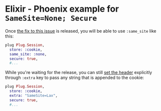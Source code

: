 <!--
 Copyright 2019 Google Inc.

 Licensed under the Apache License, Version 2.0 (the "License");
 you may not use this file except in compliance with the License.
 You may obtain a copy of the License at

     http://www.apache.org/licenses/LICENSE-2.0

 Unless required by applicable law or agreed to in writing, software
 distributed under the License is distributed on an "AS IS" BASIS,
 WITHOUT WARRANTIES OR CONDITIONS OF ANY KIND, either express or implied.
 See the License for the specific language governing permissions and
 limitations under the License.
-->

# Elixir - Phoenix example for `SameSite=None; Secure`

Once [the fix to this issue](https://github.com/elixir-plug/plug/pull/861) is
released, you will be able to use
`:same_site`
like this:

```elixir
plug Plug.Session,
  store: :cookie,
  same_site: :none,
  secure: true,
  #...
```

While you're waiting for the release, you can still
[set the header](https://hexdocs.pm/plug/Plug.Conn.html#put_resp_cookie/4)
explicitly through `:extra` key to pass any string that is appended to the cookie:

```elixir
plug Plug.Session,
  store: :cookie,
  extra: "SameSite=Lax",
  secure: true,
  #...
```
